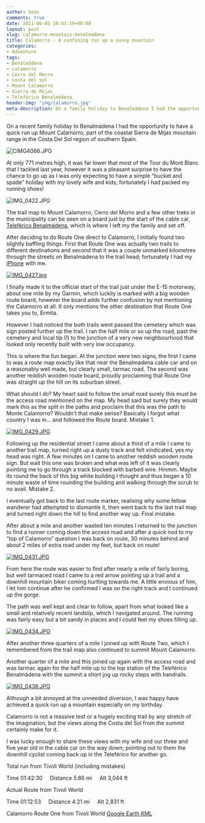 ```yaml
---
author: Sean
comments: true
date: 2011-06-05 10:43:19+00:00
layout: post
slug: calamorro-mountain-benalmadena
title: Calamorro - A confusing run up a sunny mountain
categories:
- Adventure
tags:
- Benalmádena
- calamorro
- Cerro del Morro
- costa del sol
- Mount Calamorro
- Sierra de Mijas
- Teleférico Benalmádena
header-img: "img/calamorro.jpg"
meta-description: On a family holiday to Benalmádena I had the opportunity to have a quick run up Mount Calamorro, part of the coastal Sierra de Mijas mountain range.
---
```


On a recent family holiday to Benalmádena I had the opportunity to have a quick run up Mount Calamorro, part of the coastal Sierra de Mijas mountain range in the Costa Del Sol region of southern Spain.



![CIMG4066.JPG](http://lh6.ggpht.com/-aXKRAD9Lkpk/TetFv1vDCzI/AAAAAAAAAUA/LHl3Tb0uFls/h350/CIMG4066.JPG)

At only 771 metres high, it was far lower that most of the Tour du Mont Blanc that I tackled last year, however it was a pleasant surprise to have the chance to go up as I was only expecting to have a simple “bucket and spade” holiday with my lovely wife and kids; fortunately I had packed my running shoes!

![IMG_0422.JPG](http://lh3.ggpht.com/-c-cFVS3nRzQ/TetFxOszoiI/AAAAAAAAAVg/Vjp9r5AV-3w/h350/IMG_0422.JPG)

The trail map to Mount Calamorro, Cerro del Morro and a few other treks in the municipality can be seen on a board just by the start of the cable car, [Teleférico Benalmádena](http://www.telefericobenalmadena.com/), which is where I left my the family and set off.

After deciding to do Route One direct to Calamorro, I initially found two slightly baffling things. First that Route One was actually two trails to different destinations and second that it was a couple unmarked kilometres through the streets on Benalmádena to the trail head; fortunately I had my [iPhone](http://www.dealson3.co.uk/manufacturer/apple/) with me.

[![IMG_0427.jpg](http://lh5.ggpht.com/-76mh8vq7-0Q/TetGj2pOeqI/AAAAAAAAAUU/28h_jH-GZ10/h350/IMG_0427.jpg)](http://lh5.ggpht.com/-76mh8vq7-0Q/TetGj2pOeqI/AAAAAAAAAUU/28h_jH-GZ10/IMG_0427.jpg)

I finally made it to the official start of the trail just under the E-15 motorway, about one mile by my Garmin, which luckily is marked with a big wooden route board, however the board adds further confusion by not mentioning the Calamorro at all. It only mentions the other destination that Route One takes you to, Ermita.

However I had noticed the both trails went passed the cemetery which was sign posted further up the trail. I ran the half mile or so up the road, past the cemetery and local tip (!) to the junction of a very new neighbourhood that looked only recently built with very low occupancy.

This is where the fun began. At the junction were two signs, the first I came to was a route map exactly like that near the Benalmádena cable car and on a reasonably well made, but clearly small, tarmac road. The second was another reddish wooden route board, proudly proclaiming that Route One was straight up the hill on its suburban street.

What should I do? My heart said to follow the small road surely this must be the access road mentioned on the map. My head said but surely they would mark this as the split in the paths and proclaim that this was the path to Monte Calamorro? Wouldn’t that make sense? Basically I forgot what country I was in… and followed the Route board. Mistake 1.

[![IMG_0429.JPG](http://lh6.ggpht.com/-IqS-QKVwUOM/TetHBDlGcWI/AAAAAAAAAUc/tvjy0iTk9tM/h350/IMG_0429.JPG)](http://lh6.ggpht.com/-IqS-QKVwUOM/TetHBDlGcWI/AAAAAAAAAUc/tvjy0iTk9tM/IMG_0429.JPG)

Following up the residential street I came about a third of a mile I came to another trail map, turned right up a dusty track and felt vindicated, yes my head was right. A few minutes on I came to another reddish wooden route sign. But wait this one was broken and what was left of it was clearly pointing me to go through a track blocked with barbed wire. Hmmm. Maybe its round the back of this big white building I thought and thus began a 10 minute waste of time rounding the building and walking through the scrub to no avail. Mistake 2.

I eventually got back to the last route marker, realising why some fellow wanderer had attempted to dismantle it, then went back to the last trail map and turned right down the hill to find another way up. Final mistake.

After about a mile and another wasted ten minutes I returned to the junction to find a runner coming down the access road and after a quick nod to my “top of Calamorro” question I was back on route, 30 minutes behind and about 2 miles of extra road under my feet, but back on route!

[![IMG_0431.JPG](http://lh4.ggpht.com/-nL4NrmIL284/TetHpO8AdKI/AAAAAAAAAUo/_7dD2F9C0L4/h350/IMG_0431.JPG)](http://lh4.ggpht.com/-nL4NrmIL284/TetHpO8AdKI/AAAAAAAAAUo/_7dD2F9C0L4/IMG_0431.JPG)

From here the route was easier to find after nearly a mile of fairly boring, but well tarmaced road I came to a red arrow pointing up a trail and a downhill mountain biker coming hurtling towards me. A little envious of him, I let him continue after he confirmed I was on the right track and I continued up the gorge.

The path was well kept and clear to follow, apart from what looked like a small and relatively recent landslip, which I navigated around. The running was fairly easy but a bit sandy in places and I could feel my shoes filling up.

[![IMG_0434.JPG](http://lh3.ggpht.com/-ykI18NYGnvE/TetILHznAaI/AAAAAAAAAUw/CPXqIq1we40/h350/IMG_0434.JPG)](http://lh3.ggpht.com/-ykI18NYGnvE/TetILHznAaI/AAAAAAAAAUw/CPXqIq1we40/IMG_0434.JPG)

After another three quarters of a mile I joined up with Route Two, which I remembered from the trail map also continued to summit Mount Calamorro.

Another quarter of a mile and this joined up again with the access road and was tarmac again for the half mile up to the top station of the Teleférico Benalmádena with the summit a short jog up rocky steps with handrails.

[![IMG_0438.JPG](http://lh4.ggpht.com/-vpXswnYR1pc/TetKdDJAVlI/AAAAAAAAAV0/6kWIBgVZcV8/h350/IMG_0438.JPG)](http://lh4.ggpht.com/-vpXswnYR1pc/TetKdDJAVlI/AAAAAAAAAV0/6kWIBgVZcV8/IMG_0438.JPG)

Although a bit annoyed at the unneeded diversion, I was happy have achieved a quick run up a mountain especially on my birthday.

Calamorro is not a massive test or a hugely exciting trail by any stretch of the imagination, but the views along the Costa del Sol from the summit certainly make for it.

I was lucky enough to share these views with my wife and our three and five year old in the cable car on the way down; pointing out to them the downhill cyclist coming back up in the Teleférico for another go.



Total run from Tivoli World (including mistakes)

Time 01:42:30     Distance 5.86 mi     Alt 3,044 ft

Actual Route from Tivoli World

Time 01:12:53     Distance 4.21 mi     Alt 2,831 ft

Calamorro Route One from Tivoli World [Google Earth KML](http://seanreilly.org/wp-content/blogs.dir/11/files/maps/Calamorro-Benalmádena.kml)


